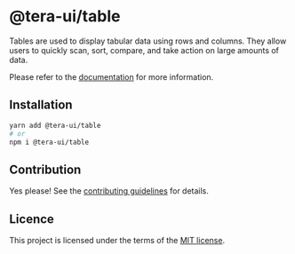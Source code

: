 # @tera-ui/table

Tables are used to display tabular data using rows and columns. They allow users to quickly scan, sort, compare, and take action on large amounts of data.

Please refer to the [documentation](https://nextui.org/docs/components/table) for more information.

## Installation

```sh
yarn add @tera-ui/table
# or
npm i @tera-ui/table
```

## Contribution

Yes please! See the
[contributing guidelines](https://github.com/hieumau12/tera-ui/blob/master/CONTRIBUTING.md)
for details.

## Licence

This project is licensed under the terms of the
[MIT license](https://github.com/hieumau12/tera-ui/blob/master/LICENSE).
